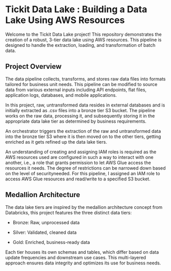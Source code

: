 # Tickit Data Lake : Building a Data Lake Using AWS Resources

Welcome to the Tickit Data Lake project! This repository demonstrates the creation of a robust, 3-tier data lake 
using AWS resources. This pipeline is designed to handle the extraction, loading, and transformation of batch data. 

## Project Overview

The data pipeline collects, transforms, and stores raw data files into formats tailored for business unit needs. 
This pipeline can be modified to source data from various external inputs including API endpoints, flat files, 
application logs, databases, and mobile applications. 

In this project, raw, untransformed data resides in external databases and is initially extracted as .csv files 
into a bronze tier S3 bucket. The pipeline works on the raw data, processing it, and subsequently storing it in
 the appropriate data lake tier as determined by business requirements.

An orchestrator triggers the extraction of the raw and untransformed data into the bronze tier S3 where it is 
then moved on to the other tiers, getting enriched as it gets refined up the data lake tiers.

An understanding of creating and assigning IAM roles is required as the AWS resources used are configured in such
a way to interact with one another, i.e., a role that grants permission to let AWS Glue access the resources it needs.
The degree of restrictions can be narrowed down based on the level of securityneeded. For this pipeline, I assigned 
an IAM role to access AWS Glue resources and read/write to a specified S3 bucket. 

## Medallion Architecture

The data lake tiers are inspired by the medallion architecture concept from Databricks, this project features the 
three distinct data tiers:

- Bronze: Raw, unprocessed data

- Silver: Validated, cleaned data

- Gold: Enriched, business-ready data

Each tier houses its own schemas and tables, which differ based on data update frequencies and downstream use cases. 
This multi-layered approach ensures data integrity and optimizes its use for business needs.